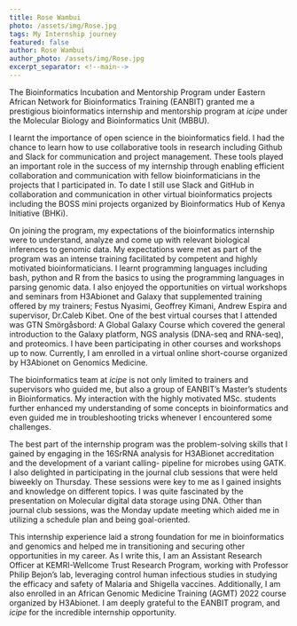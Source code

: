 ```yaml
---
title: Rose Wambui
photo: /assets/img/Rose.jpg
tags: My Internship journey
featured: false
author: Rose Wambui
author_photo: /assets/img/Rose.jpg
excerpt_separator: <!--main-->
---
```


<!--main-->

The Bioinformatics Incubation and Mentorship Program under Eastern African Network for Bioinformatics Training (EANBIT) granted me a prestigious bioinformatics internship and mentorship program at *icipe* under the Molecular Biology and Bioinformatics Unit (MBBU).  

I learnt the importance of open science in the bioinformatics field. I had the chance to learn how to use collaborative tools in research including Github and Slack for communication and project management. These tools played an important role in the success of my internship through enabling efficient collaboration and communication with fellow bioinformaticians in the projects that I participated in. To date I still use Slack and GitHub in collaboration and communication in other virtual bioinformatics projects including the BOSS mini projects organized by Bioinformatics Hub of Kenya Initiative (BHKi). 

On joining the program, my expectations of the bioinformatics internship were to understand, analyze and come up with relevant biological inferences to genomic data. My expectations were met as part of the program was an intense training facilitated by competent and highly motivated bioinformaticians. I learnt programming languages including bash, python and R from the basics to using the programming languages in parsing genomic data. I also enjoyed the opportunities on virtual workshops and seminars from H3Abionet and Galaxy that supplemented training offered by my trainers; Festus Nyasimi, Geoffrey Kimani, Andrew Espira and supervisor, Dr.Caleb Kibet. One of the best virtual courses that I attended was GTN Smörgåsbord: A Global Galaxy Course which covered the general introduction to the Galaxy platform, NGS analysis (DNA-seq and RNA-seq), and proteomics. I have been participating in other courses and workshops up to now. Currently, I am enrolled in a virtual online short-course organized by H3Abionet on Genomics Medicine. 

The bioinformatics team at *icipe* is not only limited to trainers and supervisors who guided me, but also a group of EANBIT’s Master’s students in Bioinformatics. My interaction with the highly motivated MSc. students further enhanced my understanding of some concepts in bioinformatics and even guided me in troubleshooting tricks whenever I encountered some challenges. 

The best part of the internship program was the problem-solving skills that I gained by engaging in the 16SrRNA analysis for H3ABionet accreditation and the development of a variant calling- pipeline for microbes using GATK. I also delighted in participating in the journal club sessions that were held biweekly on Thursday. These sessions were key to me as I gained insights and knowledge on different topics. I was quite fascinated by the presentation on Molecular digital data storage using DNA. Other than journal club sessions, was the Monday update meeting which aided me in utilizing a schedule plan and being goal-oriented. 

This internship experience laid a strong foundation for me in bioinformatics and genomics and helped me in transitioning and securing other opportunities in my career. As I write this, I am an Assistant Research Officer at KEMRI-Wellcome Trust Research Program, working with Professor Philip Bejon’s lab, leveraging control human infectious studies in studying the efficacy and safety of Malaria and Shigella vaccines. Additionally, I am also enrolled in an African Genomic Medicine Training (AGMT) 2022 course organized by H3Abionet. I am deeply grateful to the EANBIT program, and *icipe* for the incredible internship opportunity. 
